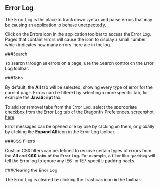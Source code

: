 ## Error Log

The Error Log is the place to track down syntax and parse errors that may be causing an application to behave unexpectedly.

Click on the Errors icon in the application toolbar to access the Error Log. Pages that contain errors will cause the icon to display a small number which indicates how many errors there are in the log.


###Search

To search through all errors on a page, use the Search control on the Error Log toolbar.

###Tabs

By default, the **All** tab will be selected, showing every type of error for the current page. Errors can be filtered by selecting a more specific tab, for example the **JavaScript** tab.

To add (or remove) tabs from the Error Log, select the appropriate checkbox from the Error Log tab of the Dragonfly Preferences.
<ins>screenshot here</ins>

Error messages can be opened one by one by clicking on them, or globally by clicking the **Expand All** icon in the Error Log toolbar.

###CSS Filters

Custom CSS filters can be defined to remove certain types of errors from the **All** and **CSS** tabs of the Error Log. For example, a filter like `*padding` will tell the Error log to ignore any IE6- or IE7-specific padding hacks.

###Clearing the Error Log

The Error Log is cleared by clicking the Trashcan icon in the toolbar.